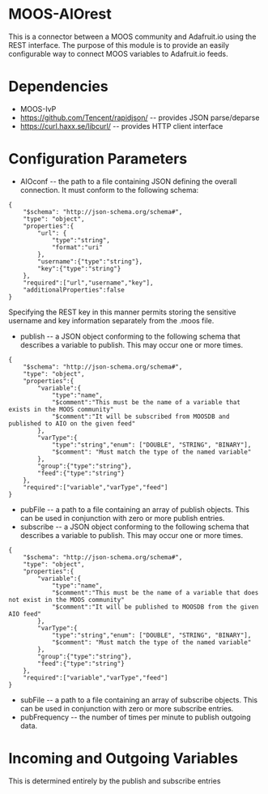 # MOOS-AIOrest
This is a connector between a MOOS community and Adafruit.io using the REST interface. The purpose of this module is to provide an easily configurable way to connect MOOS variables to Adafruit.io feeds.

# Dependencies
* MOOS-IvP
* https://github.com/Tencent/rapidjson/ -- provides JSON parse/deparse
* https://curl.haxx.se/libcurl/ -- provides HTTP client interface

# Configuration Parameters
* AIOconf -- the path to a file containing JSON defining the overall connection. It must conform to the following schema:
```
{
	"$schema": "http://json-schema.org/schema#",
	"type": "object",
	"properties":{
		"url": {
			"type":"string",
			"format":"uri"
		},
		"username":{"type":"string"},
		"key":{"type":"string"}
	},
	"required":["url","username","key"],
	"additionalProperties":false
}
```
Specifying the REST key in this manner permits storing the sensitive username and key information separately from the .moos file.
* publish -- a JSON object conforming to the following schema that describes a variable to publish. This may occur one or more times.
```
{
	"$schema": "http://json-schema.org/schema#",
	"type": "object",
	"properties":{
		"variable":{
			"type":"name", 
			"$comment":"This must be the name of a variable that exists in the MOOS community"
			"$comment":"It will be subscribed from MOOSDB and published to AIO on the given feed"
		},
		"varType":{
			"type":"string","enum": ["DOUBLE", "STRING", "BINARY"],
			"$comment": "Must match the type of the named variable"
		},
		"group":{"type":"string"},
		"feed":{"type":"string"}
	},
	"required":["variable","varType","feed"]
}
```
* pubFile -- a path to a file containing an array of publish objects. This can be used in conjunction with zero or more publish entries. 
* subscribe -- a JSON object conforming to the following schema that describes a variable to publish. This may occur one or more times. 
```
{
	"$schema": "http://json-schema.org/schema#",
	"type": "object",
	"properties":{
		"variable":{
			"type":"name", 
			"$comment":"This must be the name of a variable that does not exist in the MOOS community"
			"$comment":"It will be published to MOOSDB from the given AIO feed"
		},
		"varType":{
			"type":"string","enum": ["DOUBLE", "STRING", "BINARY"],
			"$comment": "Must match the type of the named variable"
		},
		"group":{"type":"string"},
		"feed":{"type":"string"}
	},
	"required":["variable","varType","feed"]
}
```
* subFile -- a path to a file containing an array of subscribe objects. This can be used in conjunction with zero or more subscribe entries.
* pubFrequency -- the number of times per minute to publish outgoing data. 

# Incoming and Outgoing Variables
This is determined entirely by the publish and subscribe entries